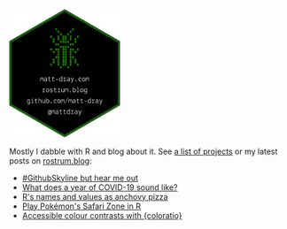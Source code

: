 <img src="https://raw.githubusercontent.com/matt-dray/stickers/master/output/business_hex.png" width=200>

Mostly I dabble with R and blog about it. See [a list of projects](https://github.com/matt-dray/projects/blob/main/README.md) or my latest posts on [rostrum.blog](https://www.rostrum.blog/):

<!-- BLOG-POST-LIST:START -->
- [#GithubSkyline but hear me out](https://www.rostrum.blog/2021/02/21/skyphone/)
- [What does a year of COVID-19 sound like?](https://www.rostrum.blog/2021/02/02/sonify-covid/)
- [R's names and values as anchovy pizza](https://www.rostrum.blog/2021/01/28/adv-r-names/)
- [Play Pokémon's Safari Zone in R](https://www.rostrum.blog/2021/01/04/safar6/)
- [Accessible colour contrasts with {coloratio}](https://www.rostrum.blog/2020/12/30/coloratio/)
<!-- BLOG-POST-LIST:END -->
